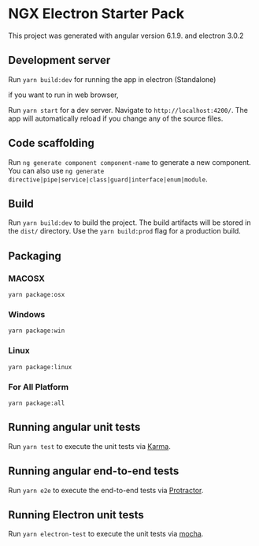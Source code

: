 # NGX Electron Starter Pack

This project was generated with angular version 6.1.9. and electron 3.0.2

## Development server

Run `yarn build:dev` for running the app in electron (Standalone)

if you want to run in web browser,

Run `yarn start` for a dev server. Navigate to `http://localhost:4200/`. The app will automatically reload if you change any of the source files.

## Code scaffolding

Run `ng generate component component-name` to generate a new component. You can also use `ng generate directive|pipe|service|class|guard|interface|enum|module`.

## Build

Run `yarn build:dev` to build the project. The build artifacts will be stored in the `dist/` directory. Use the `yarn build:prod` flag for a production build.

## Packaging 

### MACOSX

`yarn package:osx`

### Windows

`yarn package:win`

### Linux

`yarn package:linux`

### For All Platform

`yarn package:all`

## Running angular unit tests

Run `yarn test` to execute the unit tests via [Karma](https://karma-runner.github.io).

## Running angular end-to-end tests

Run `yarn e2e` to execute the end-to-end tests via [Protractor](http://www.protractortest.org/).

## Running Electron unit tests

Run `yarn electron-test` to execute the unit tests via [mocha](https://mochajs.org/).
